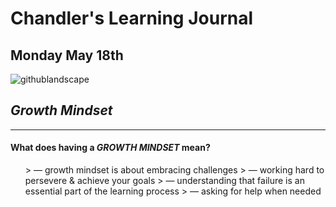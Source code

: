 # Chandler's Learning Journal

## Monday May 18th

![githublandscape](https://user-images.githubusercontent.com/65561871/82247136-c013f200-98fa-11ea-8aca-f4eb53fe50e4.jpg)

## *Growth Mindset*
---
#### What does having a ***GROWTH MINDSET*** mean?

<ul>
> &mdash; growth mindset is about embracing challenges
> &mdash; working hard to persevere & achieve your goals
> &mdash; understanding that failure is an essential part of the learning process
> &mdash; asking for help when needed
</ul>

